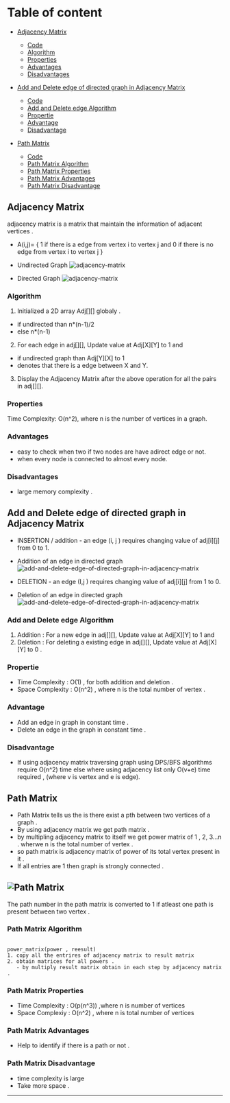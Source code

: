 # Table of content
- [Adjacency Matrix](#adjacency-matrix)
    - [Code](AdjacencyMatrix.cpp)
    - [Algorithm](#algorithm)
    - [Properties](#properties)
    - [Advantages](#advantages)
    - [Disadvantages](#disadvantages)

- [Add and Delete edge of directed graph in Adjacency Matrix](#add-and-delete-edge-of-directed-graph-in-adjacency-matrix)
    - [Code](DelAddEdgeAdjacencyMatrix.cpp)
    - [Add and Delete edge Algorithm](#Add-and-Delete-edge-Algorithm)
    - [Propertie](#propertie)
    - [Advantage](#advantage)
    - [Disadvantage](#disadvantage)

- [Path Matrix](#path-matrix])
    - [Code](PathMatrix.cpp)
    - [Path Matrix Algorithm](#path-matrix-algorithm)
    - [Path Matrix Properties](#path-matrix-properties)
    - [Path Matrix Advantages](#path-matrix-advantages)
    - [Path Matrix Disadvantage](#path-matrix-disadvantage)

## Adjacency Matrix
adjacency matrix is a matrix that maintain the information of adjacent vertices .
- A(i,j)= { 1 if there is a edge from vertex i to vertex j and 0 if there is no edge from vertex i to vertex j }

<!-- image to help better explain the concept -->
- Undirected Graph
![adjacency-matrix](https://tse1.mm.bing.net/th?id=OIP.odAL5j3sETwXtw8ElqbOOQHaC5&pid=Api&P=0&w=428&h=167)

- Directed Graph
![adjacency-matrix](https://www.tutorialride.com/images/data-structures/adjacency-matrix-directed-graph.jpeg)

### Algorithm
1. Initialized a 2D array Adj[][] globaly .
 - if undirected than n*(n-1)/2
 - else n*(n-1)
2. For each edge in adj[][], Update value at Adj[X][Y] to 1 and
 - if undirected graph than Adj[Y][X] to 1
 - denotes that there is a edge between X and Y.
3. Display the Adjacency Matrix after the above operation for all the pairs in adj[][].

### Properties
Time Complexity: O(n^2), where n is the number of vertices in a graph.

### Advantages
- easy to check when two if two nodes are have adirect edge or not.
- when  every node is connected to almost every node.

### Disadvantages
- large memory complexity .

## Add and Delete edge of directed graph in Adjacency Matrix

- INSERTION / addition - an edge (i, j ) requires changing value of adj[i][j] from 0 to 1.
<!-- image to help better explain the concept -->
- Addition of an edge in directed graph
![add-and-delete-edge-of-directed-graph-in-adjacency-matrix](https://www.simplilearn.com/ice9/free_resources_article_thumb/Graph%20Data%20Structure%20-%20Soni/add-edge-operation-on-graph-in-data-structure.png)

- DELETION - an edge (I,j ) requires changing value of adj[i][j] from 1 to 0.

<!-- image to help better explain the concept -->
- Deletion of an edge in directed graph
![add-and-delete-edge-of-directed-graph-in-adjacency-matrix](https://www.simplilearn.com/ice9/free_resources_article_thumb/Graph%20Data%20Structure%20-%20Soni/delete-edge-operation-on-graph-in-data-structure.png)


### Add and Delete edge Algorithm
1. Addition : For a new edge in adj[][], Update value at Adj[X][Y] to 1 and
2. Deletion : For deleting a existing edge in adj[][], Update value at Adj[X][Y] to 0 .

### Propertie
- Time Complexity : O(1) , for both addition and deletion .
- Space Complexity : O(n^2) , where n is the total number of vertex .

### Advantage
- Add an edge in graph in constant time .
- Delete an edge in the graph in constant time .

### Disadvantage
- If using adjacency matrix traversing graph using DPS/BFS algorithms require O(n^2) time else where using adjacency list only O(v+e) time required , (where v is vertex and e is edge).

## Path Matrix

- Path Matrix tells us the is there exist a pth between two vertices of a graph . 
- By using adjacency matrix we get path matrix  .
- by multipling adjacency matrix to itself we get power matrix of 1 , 2, 3...n . wherwe n is the total number of vertex .
- so path matrix is adjacency matrix of power of its total vertex present in it .
- If all entries are 1 then graph is strongly connected .

<!-- image to help better explain the concept -->
![Path Matrix](https://www.researchgate.net/publication/313232993/figure/fig2/AS:457319269048322@1486044818348/Example-of-network-communicability-calculus-using-adjacency-matrices-Given-initial.png)
---
The path number in the path matrix is converted to 1 if atleast one path is present between two vertex .


### Path Matrix Algorithm

```

power_matrix(power , reesult)
1. copy all the entrires of adjacency matrix to result matrix
2. obtain matrices for all powers .
   - by multiply result matrix obtain in each step by adjacency matrix .  

```

### Path Matrix Properties

- Time Complexity : O(p(n^3)) ,where n is number of vertices
- Space Complexiy : O(n^2) , where n is total number of vertices

### Path Matrix Advantages

- Help to identify if there is a path or not . 

### Path Matrix Disadvantage

- time complexity is large
- Take more space .

---